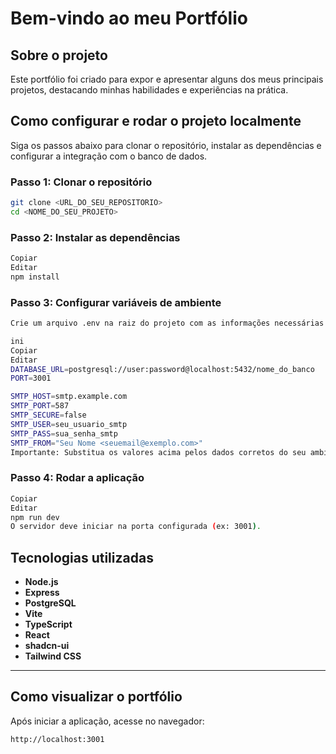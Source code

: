 # Bem-vindo ao meu Portfólio

## Sobre o projeto

Este portfólio foi criado para expor e apresentar alguns dos meus principais projetos, destacando minhas habilidades e experiências na prática.

## Como configurar e rodar o projeto localmente

Siga os passos abaixo para clonar o repositório, instalar as dependências e configurar a integração com o banco de dados.

### Passo 1: Clonar o repositório

```sh
git clone <URL_DO_SEU_REPOSITORIO>
cd <NOME_DO_SEU_PROJETO>

```
### Passo 2: Instalar as dependências
```sh
Copiar
Editar
npm install
```

### Passo 3: Configurar variáveis de ambiente
```sh
Crie um arquivo .env na raiz do projeto com as informações necessárias para conexão ao banco e outras configurações. Exemplo:

ini
Copiar
Editar
DATABASE_URL=postgresql://user:password@localhost:5432/nome_do_banco
PORT=3001

SMTP_HOST=smtp.example.com
SMTP_PORT=587
SMTP_SECURE=false
SMTP_USER=seu_usuario_smtp
SMTP_PASS=sua_senha_smtp
SMTP_FROM="Seu Nome <seuemail@exemplo.com>"
Importante: Substitua os valores acima pelos dados corretos do seu ambiente.
````

### Passo 4: Rodar a aplicação


```sh
Copiar
Editar
npm run dev
O servidor deve iniciar na porta configurada (ex: 3001).
```
## Tecnologias utilizadas

- **Node.js**  
- **Express**  
- **PostgreSQL**  
- **Vite**  
- **TypeScript**  
- **React**  
- **shadcn-ui**  
- **Tailwind CSS**  

---

## Como visualizar o portfólio

Após iniciar a aplicação, acesse no navegador:

```plaintext
http://localhost:3001
